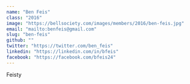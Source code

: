 ```yaml
---
name: "Ben Feis"
class: "2016"
image: "https://bellsociety.com/images/members/2016/ben-feis.jpg"
email: "mailto:benfeis@gmail.com"
slug: "ben-feis"
github: ""
twitter: "https://twitter.com/ben_feis"
linkedin: "https://linkedin.com/in/bfeis"
facebook: "https://facebook.com/bfeis24"
---
```

Feisty